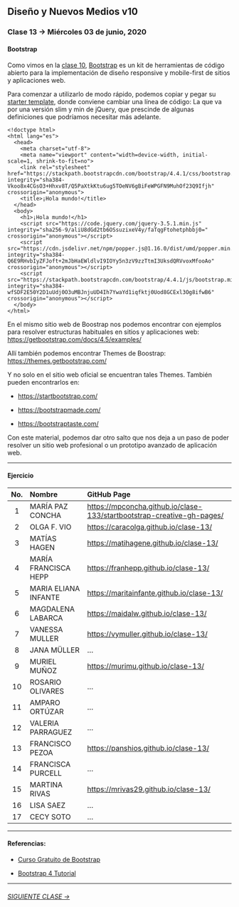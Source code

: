 ## Diseño y Nuevos Medios v10 

### Clase 13 → Miércoles 03 de junio, 2020

#### Bootstrap

Como vimos en la [clase 10](https://github.com/profesorfaco/dno037-2020/tree/gh-pages/clase-10), [Bootstrap](https://getbootstrap.com/) es un kit de herramientas de código abierto para la implementación de diseño responsive y mobile-first de sitios y aplicaciones web.

Para comenzar a utilizarlo de modo rápido, podemos copiar y pegar su [starter template](https://getbootstrap.com/docs/4.5/getting-started/introduction/#starter-template), donde conviene cambiar una línea de código: La que va por una versión slim y min de jQuery, que prescinde de algunas definiciones que podríamos necesitar más adelante.

```
<!doctype html>
<html lang="es">
  <head>
    <meta charset="utf-8">
    <meta name="viewport" content="width=device-width, initial-scale=1, shrink-to-fit=no">
    <link rel="stylesheet" href="https://stackpath.bootstrapcdn.com/bootstrap/4.4.1/css/bootstrap.min.css" integrity="sha384-Vkoo8x4CGsO3+Hhxv8T/Q5PaXtkKtu6ug5TOeNV6gBiFeWPGFN9MuhOf23Q9Ifjh" crossorigin="anonymous">
    <title>¡Hola mundo!</title>
  </head>
  <body>
    <h1>¡Hola mundo!</h1>
	<script src="https://code.jquery.com/jquery-3.5.1.min.js" integrity="sha256-9/aliU8dGd2tb6OSsuzixeV4y/faTqgFtohetphbbj0=" crossorigin="anonymous"></script>
    <script src="https://cdn.jsdelivr.net/npm/popper.js@1.16.0/dist/umd/popper.min.js" integrity="sha384-Q6E9RHvbIyZFJoft+2mJbHaEWldlvI9IOYy5n3zV9zzTtmI3UksdQRVvoxMfooAo" crossorigin="anonymous"></script>
    <script src="https://stackpath.bootstrapcdn.com/bootstrap/4.4.1/js/bootstrap.min.js" integrity="sha384-wfSDF2E50Y2D1uUdj0O3uMBJnjuUD4Ih7YwaYd1iqfktj0Uod8GCExl3Og8ifwB6" crossorigin="anonymous"></script>
  </body>
</html>
```
En el mismo sitio web de Boostrap nos podemos encontrar con ejemplos para resolver estructuras habituales en sitios y aplicaciones web: https://getbootstrap.com/docs/4.5/examples/

Allí también podemos encontrar Themes de Boostrap: https://themes.getbootstrap.com/

Y no solo en el sitio web oficial se encuentran tales Themes. También pueden encontrarlos en: 

- https://startbootstrap.com/

- https://bootstrapmade.com/

- https://bootstraptaste.com/

Con este material, podemos dar otro salto que nos deja a un paso de poder resolver un sitio web profesional o un prototipo avanzado de aplicación web. 

- - - - - - 

#### Ejercicio

| No.   | Nombre                 | GitHub Page                                       |     
|:-----:|:-----------------------|:--------------------------------------------------|
| 1	| MARÍA PAZ CONCHA       | https://mpconcha.github.io/clase-133/startbootstrap-creative-gh-pages/ |
| 2    	| OLGA F. VIO            | https://caracolga.github.io/clase-13/ |
| 3	| MATÍAS HAGEN           | https://matihagene.github.io/clase-13/ |
| 4	| MARÍA FRANCISCA HEPP   | https://franhepp.github.io/clase-13/ |
| 5	| MARIA ELIANA INFANTE   | https://maritainfante.github.io/clase-13/ |
| 6	| MAGDALENA LABARCA      | https://maidalw.github.io/clase-13/ |
| 7	| VANESSA MULLER         | https://vymuller.github.io/clase-13/ |
| 8	| JANA MÜLLER            | …              |
| 9	| MURIEL MUÑOZ           | https://murimu.github.io/clase-13/ |
| 10	| ROSARIO OLIVARES       | … |
| 11	| AMPARO ORTÚZAR         | …              |
| 12	| VALERIA PARRAGUEZ      | … |
| 13	| FRANCISCO PEZOA        | https://panshios.github.io/clase-13/ |
| 14	| FRANCISCA PURCELL      | … |
| 15	| MARTINA RIVAS          | https://mrivas29.github.io/clase-13/ |
| 16	| LISA SAEZ              | …              |
| 17	| CECY SOTO              | … |

- - - - - - 

#### Referencias:

- [Curso Gratuito de Bootstrap](https://codigofacilito.com/cursos/bootstrap)

- [Bootstrap 4 Tutorial](https://www.w3schools.com/bootstrap4/default.asp)

- - - - - - - 

###### [SIGUIENTE CLASE →](https://github.com/profesorfaco/dno037-2020/tree/gh-pages/clase-14)
